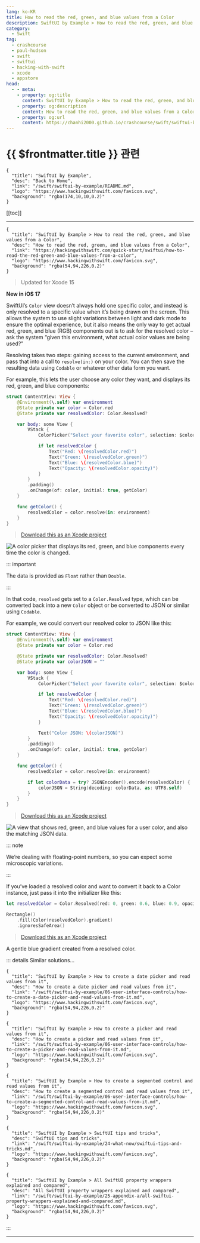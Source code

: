 ```yaml
---
lang: ko-KR
title: How to read the red, green, and blue values from a Color
description: SwiftUI by Example > How to read the red, green, and blue values from a Color
category:
  - Swift
tag: 
  - crashcourse
  - paul-hudson
  - swift
  - swiftui
  - hacking-with-swift
  - xcode
  - appstore
head:
  - - meta:
    - property: og:title
      content: SwiftUI by Example > How to read the red, green, and blue values from a Color
    - property: og:description
      content: How to read the red, green, and blue values from a Color
    - property: og:url
      content: https://chanhi2000.github.io/crashcourse/swift/swiftui-by-example/03-images-shapes-and-media/how-to-read-the-red-green-and-blue-values-from-a-color.html
---
```


# {{ $frontmatter.title }} 관련

```component VPCard
{
  "title": "SwiftUI by Example",
  "desc": "Back to Home",
  "link": "/swift/swiftui-by-example/README.md",
  "logo": "https://www.hackingwithswift.com/favicon.svg",
  "background": "rgba(174,10,10,0.2)"
}
```

[[toc]]

---

```component VPCard
{
  "title": "SwiftUI by Example > How to read the red, green, and blue values from a Color",
  "desc": "How to read the red, green, and blue values from a Color",
  "link": "https://hackingwithswift.com/quick-start/swiftui/how-to-read-the-red-green-and-blue-values-from-a-color",
  "logo": "https://www.hackingwithswift.com/favicon.svg",
  "background": "rgba(54,94,226,0.2)"
}
```

> Updated for Xcode 15

**New in iOS 17**

SwiftUI’s `Color` view doesn’t always hold one specific color, and instead is only resolved to a specific value when it’s being drawn on the screen. This allows the system to use slight variations between light and dark mode to ensure the optimal experience, but it also means the only way to get actual red, green, and blue (RGB) components out is to ask for the resolved color – ask the system “given this environment, what actual color values are being used?”

Resolving takes two steps: gaining access to the current environment, and pass that into a call to `resolve(in:)` on your color. You can then save the resulting data using `Codable` or whatever other data form you want.

For example, this lets the user choose any color they want, and displays its red, green, and blue components:

```swift
struct ContentView: View {
    @Environment(\.self) var environment
    @State private var color = Color.red
    @State private var resolvedColor: Color.Resolved?

    var body: some View {
        VStack {
            ColorPicker("Select your favorite color", selection: $color)

            if let resolvedColor {
                Text("Red: \(resolvedColor.red)")
                Text("Green: \(resolvedColor.green)")
                Text("Blue: \(resolvedColor.blue)")
                Text("Opacity: \(resolvedColor.opacity)")
            }
        }
        .padding()
        .onChange(of: color, initial: true, getColor)
    }

    func getColor() {
        resolvedColor = color.resolve(in: environment)
    }
}
```

> [<FontIcon icon="fas fa-file-zipper"/>Download this as an Xcode project](https://www.hackingwithswift.com/files/projects/swiftui/how-to-read-the-red-green-and-blue-values-from-a-color-1.zip)

![A color picker that displays its red, green, and blue components every time the color is changed.](https://www.hackingwithswift.com/img/books/quick-start/swiftui/how-to-read-the-red-green-and-blue-values-from-a-color-1~dark.png)

::: important

The data is provided as `Float` rather than `Double`.

:::

In that code, `resolved` gets set to a `Color.Resolved` type, which can be converted back into a new `Color` object or be converted to JSON or similar using `Codable`.

For example, we could convert our resolved color to JSON like this:

```swift
struct ContentView: View {
    @Environment(\.self) var environment
    @State private var color = Color.red

    @State private var resolvedColor: Color.Resolved?
    @State private var colorJSON = ""

    var body: some View {
        VStack {
            ColorPicker("Select your favorite color", selection: $color)

            if let resolvedColor {
                Text("Red: \(resolvedColor.red)")
                Text("Green: \(resolvedColor.green)")
                Text("Blue: \(resolvedColor.blue)")
                Text("Opacity: \(resolvedColor.opacity)")
            }

            Text("Color JSON: \(colorJSON)")
        }
        .padding()
        .onChange(of: color, initial: true, getColor)
    }

    func getColor() {
        resolvedColor = color.resolve(in: environment)

        if let colorData = try? JSONEncoder().encode(resolvedColor) {
            colorJSON = String(decoding: colorData, as: UTF8.self)
        }
    }
}
```

> [<FontIcon icon="fas fa-file-zipper"/>Download this as an Xcode project](https://www.hackingwithswift.com/files/projects/swiftui/how-to-read-the-red-green-and-blue-values-from-a-color-2.zip)

![A view that shows red, green, and blue values for a user color, and also the matching JSON data.](https://www.hackingwithswift.com/img/books/quick-start/swiftui/how-to-read-the-red-green-and-blue-values-from-a-color-2~dark.png)

::: note

We’re dealing with floating-point numbers, so you can expect some microscopic variations.

:::

If you’ve loaded a resolved color and want to convert it back to a Color instance, just pass it into the initializer like this:

```swift
let resolvedColor = Color.Resolved(red: 0, green: 0.6, blue: 0.9, opacity: 1)

Rectangle()
    .fill(Color(resolvedColor).gradient)
    .ignoresSafeArea()
```

> [<FontIcon icon="fas fa-file-zipper"/>Download this as an Xcode project](https://www.hackingwithswift.com/files/projects/swiftui/how-to-read-the-red-green-and-blue-values-from-a-color-3.zip)

A gentle blue gradient created from a resolved color.

::: details Similar solutions…

```component VPCard
{
  "title": "SwiftUI by Example > How to create a date picker and read values from it",
  "desc": "How to create a date picker and read values from it",
  "link": "/swift/swiftui-by-example/06-user-interface-controls/how-to-create-a-date-picker-and-read-values-from-it.md",
  "logo": "https://www.hackingwithswift.com/favicon.svg",
  "background": "rgba(54,94,226,0.2)"
}
```

```component VPCard
{
  "title": "SwiftUI by Example > How to create a picker and read values from it",
  "desc": "How to create a picker and read values from it",
  "link": "/swift/swiftui-by-example/06-user-interface-controls/how-to-create-a-picker-and-read-values-from-it.md",
  "logo": "https://www.hackingwithswift.com/favicon.svg",
  "background": "rgba(54,94,226,0.2)"
}
```

```component VPCard
{
  "title": "SwiftUI by Example > How to create a segmented control and read values from it",
  "desc": "How to create a segmented control and read values from it",
  "link": "/swift/swiftui-by-example/06-user-interface-controls/how-to-create-a-segmented-control-and-read-values-from-it.md",
  "logo": "https://www.hackingwithswift.com/favicon.svg",
  "background": "rgba(54,94,226,0.2)"
}
```

```component VPCard
{
  "title": "SwiftUI by Example > SwiftUI tips and tricks",
  "desc": "SwiftUI tips and tricks",
  "link": "/swift/swiftui-by-example/24-what-now/swiftui-tips-and-tricks.md",
  "logo": "https://www.hackingwithswift.com/favicon.svg",
  "background": "rgba(54,94,226,0.2)"
}
```

```component VPCard
{
  "title": "SwiftUI by Example > All SwiftUI property wrappers explained and compared",
  "desc": "All SwiftUI property wrappers explained and compared",
  "link": "/swift/swiftui-by-example/25-appendix-a/all-swiftui-property-wrappers-explained-and-compared.md",
  "logo": "https://www.hackingwithswift.com/favicon.svg",
  "background": "rgba(54,94,226,0.2)"
}
```

:::

---

<TagLinks />